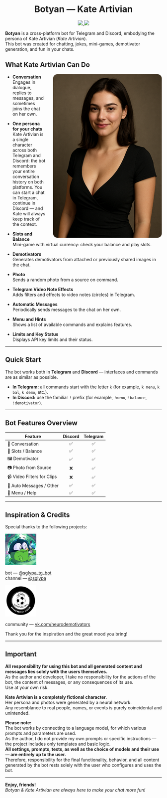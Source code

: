 <h1 align="center">Botyan — Kate Artivian</h1>
<p align="center">
  <a href="https://github.com/TheAndreyZakharov/Botyan/blob/main/README.md">
    <img src="https://img.shields.io/badge/README_Language-English-brightgreen">
  </a>
  <a href="https://github.com/TheAndreyZakharov/Botyan/blob/main/README_RU.md">
    <img src="https://img.shields.io/badge/README_Language-Русский-blue">
  </a>
</p>

**Botyan** is a cross-platform bot for Telegram and Discord, embodying the persona of Kate Artivian (*Kate Artivian*).  
This bot was created for chatting, jokes, mini-games, demotivator generation, and fun in your chats.

## What Kate Artivian Can Do

<img src="source/ChatGPTImage.png" alt="Kate Artivian" align="right" width="350" style="margin-left: 24px; border-radius: 14px;" />

- **Conversation**  
  Engages in dialogue, replies to messages, and sometimes joins the chat on her own.

- **One persona for your chats**  
  Kate Artivian is a single character across both Telegram and Discord: the bot remembers your entire conversation history on both platforms. You can start a chat in Telegram, continue in Discord — and Kate will always keep track of the context.

- **Slots and Balance**  
  Mini-game with virtual currency: check your balance and play slots.

- **Demotivators**  
  Generates demotivators from attached or previously shared images in the chat.

- **Photo**  
  Sends a random photo from a source on command.

- **Telegram Video Note Effects**  
  Adds filters and effects to video notes (circles) in Telegram.

- **Automatic Messages**  
  Periodically sends messages to the chat on her own.

- **Menu and Hints**  
  Shows a list of available commands and explains features.

- **Limits and Key Status**  
  Displays API key limits and their status.

---

## Quick Start

The bot works both in **Telegram** and **Discord** — interfaces and commands are as similar as possible.

- **In Telegram:** all commands start with the letter `k` (for example, `k menu`, `k bal`, `k demo`, etc.).
- **In Discord:** use the familiar `!` prefix (for example, `!menu`, `!balance`, `!demotivator`).

---

## Bot Features Overview

| Feature                   | Discord | Telegram |
|---------------------------|:-------:|:--------:|
| 💬 Conversation           |   ✅    |    ✅    |
| 🎰 Slots / Balance        |   ✅    |    ✅    |
| 🖼️ Demotivator            |   ✅    |    ✅    |
| 📷 Photo from Source      |   ❌    |    ✅    |
| 📹 Video Filters for Clips|   ❌    |    ✅    |
| 🧠 Auto Messages / Other  |   ✅    |    ✅    |
| 📖 Menu / Help            |   ✅    |    ✅    |

---

## Inspiration & Credits

Special thanks to the following projects:

<img src="source/sglypa.jpg" alt="@sglypa" width="100"/>

bot — [@sglypa_tg_bot](https://t.me/sglypa_tg_bot)  
channel — [@sglypa](https://t.me/sglypa)

<img src="source/DemoGen.jpg" alt="vk.com/neurodemotivators" width="100"/>

community — [vk.com/neurodemotivators](https://vk.com/neurodemotivators)

Thank you for the inspiration and the great mood you bring!

---

## Important

**All responsibility for using this bot and all generated content and messages lies solely with the users themselves.**  
As the author and developer, I take no responsibility for the actions of the bot, the content of messages, or any consequences of its use.  
Use at your own risk.

**Kate Artivian is a completely fictional character.**  
Her persona and photos were generated by a neural network.  
Any resemblance to real people, names, or events is purely coincidental and unintended.

**Please note:**  
The bot works by connecting to a language model, for which various prompts and parameters are used.  
As the author, I do not provide my own prompts or specific instructions — the project includes only templates and basic logic.  
**All settings, prompts, texts, as well as the choice of models and their use — are entirely up to the user.**  
Therefore, responsibility for the final functionality, behavior, and all content generated by the bot rests solely with the user who configures and uses the bot.

---

**Enjoy, friends!**  
*Botyan & Kate Artivian are always here to make your chat more fun!*
